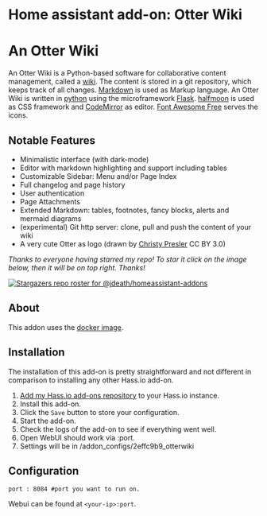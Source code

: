 # Home assistant add-on: Otter Wiki

# An Otter Wiki

An Otter Wiki is a Python-based software for collaborative content management, called a [wiki](https://en.wikipedia.org/wiki/Wiki). The content is stored in a git repository, which keeps track of all changes. [Markdown](https://daringfireball.net/projects/markdown) is used as Markup language. An Otter Wiki is written in [python](https://www.python.org/) using the microframework [Flask](http://flask.pocoo.org/). [halfmoon](https://www.gethalfmoon.com) is used as CSS framework and [CodeMirror](https://codemirror.net/) as editor. [Font Awesome Free](https://fontawesome.com/license/free) serves the icons.

## Notable Features

- Minimalistic interface (with dark-mode)
- Editor with markdown highlighting and support including tables
- Customizable Sidebar: Menu and/or Page Index
- Full changelog and page history
- User authentication
- Page Attachments
- Extended Markdown: tables, footnotes, fancy blocks, alerts and mermaid diagrams
- (experimental) Git http server: clone, pull and push the content of your wiki
- A very cute Otter as logo (drawn by [Christy Presler](http://christypresler.com/) CC BY 3.0)


_Thanks to everyone having starred my repo! To star it click on the image below, then it will be on top right. Thanks!_

[![Stargazers repo roster for @jdeath/homeassistant-addons](https://reporoster.com/stars/jdeath/homeassistant-addons)](https://github.com/jdeath/homeassistant-addons/stargazers)

## About

This addon uses the [docker image](https://github.com/redimp/otterwiki).

## Installation

The installation of this add-on is pretty straightforward and not different in comparison to installing any other Hass.io add-on.

1. [Add my Hass.io add-ons repository][repository] to your Hass.io instance.
1. Install this add-on. 
1. Click the `Save` button to store your configuration.
1. Start the add-on.
1. Check the logs of the add-on to see if everything went well.
1. Open WebUI should work via <your-ip>:port.
1. Settings will be in /addon_configs/2effc9b9_otterwiki
## Configuration

```
port : 8084 #port you want to run on.
```

Webui can be found at `<your-ip>:port`.

[repository]: https://github.com/jdeath/homeassistant-addons